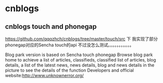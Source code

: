 cnblogs
=======

cnblogs touch and phonegap
------------------------------
https://github.com/qqqzhch/cnblogs/tree/master/touch/src 
下 我实现了部分phonegap对应的Sencha touch的api 不过没怎么测试。。。。。。。。。。。

Blog park version is based on Sencha touch phonegap
Browse blog park home to achieve a list of articles, classifieds, classified list of articles, blog details, a list of the latest news, news details, blog and news details in the picture to see the details of the function
Developers and official website:<a href="http://www.unknownerror.org/">http://www.unknownerror.org/</a> 
